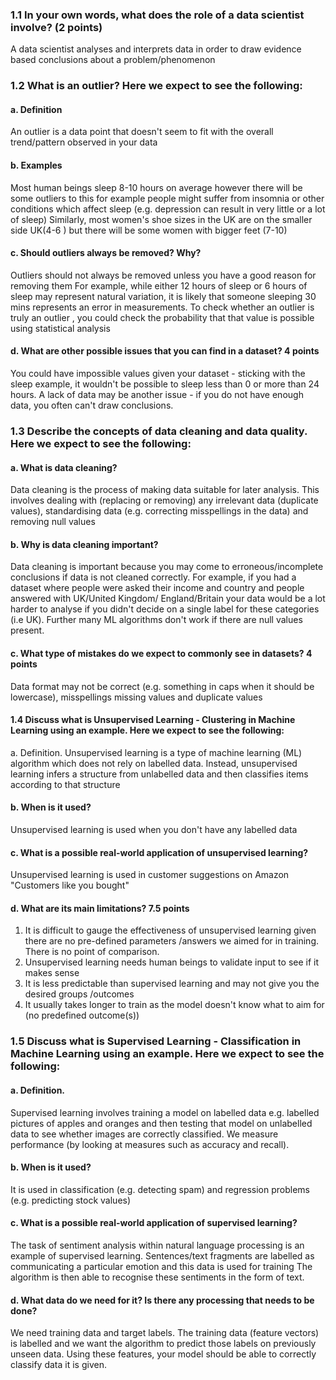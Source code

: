 ### 1.1 In your own words, what does the role of a data scientist involve? (2 points)
A data scientist analyses and interprets data in order to draw evidence based conclusions about a problem/phenomenon

### 1.2 What is an outlier? Here we expect to see the following:
#### a. Definition
An outlier is a data point that doesn't seem to fit with the overall trend/pattern observed in your data
#### b. Examples
Most human beings sleep 8-10 hours on average however there will be some outliers to this for example people might suffer from insomnia
or other conditions which affect sleep (e.g. depression can result in very little or a lot of sleep)
Similarly, most women's shoe sizes in the UK are on the smaller side UK(4-6 ) but there will be some women with 
bigger feet (7-10)
#### c. Should outliers always be removed? Why?
Outliers should not always be removed unless you have a good reason for removing them
For example, while either 12 hours of sleep or 6 hours of sleep may represent natural variation, it is likely 
that someone sleeping 30 mins represents an error in measurements. 
To check whether an outlier is truly an outlier , you could check the probability that 
that value is  possible using statistical analysis  
#### d. What are other possible issues that you can find in a dataset? 4 points
You could have impossible values given your dataset - sticking with the sleep example, it wouldn't be possible to sleep less
than 0 or more than 24 hours. A lack of data may be another issue - if you do not have enough data, you often can't draw conclusions. 

### 1.3 Describe the concepts of data cleaning and data quality. Here we expect to see the following:
#### a. What is data cleaning?
Data cleaning is the process of making data suitable for later analysis. This involves dealing with (replacing or removing) any 
irrelevant data (duplicate values), standardising data (e.g. correcting misspellings in the data) and removing null values
#### b. Why is data cleaning important?
Data cleaning is important because you may come to erroneous/incomplete conclusions if data is not cleaned correctly. 
For example, if you had a dataset where people were asked their income and country and people answered with UK/United Kingdom/
England/Britain your data would be a lot harder to analyse if you didn't decide on a single label for these categories (i.e UK).
Further many ML algorithms don't work if there are null values present.
#### c. What type of mistakes do we expect to commonly see in datasets? 4 points
Data format may not be correct (e.g. something in caps when it should be lowercase), misspellings
missing values and duplicate values
#### 1.4 Discuss what is Unsupervised Learning - Clustering in Machine Learning using an example. Here we expect to see the following:
a. Definition.
Unsupervised learning is a type of machine learning (ML) algorithm 
which does not rely on labelled data. Instead, unsupervised learning infers a structure from
unlabelled data and then classifies items according to that structure
#### b. When is it used?
Unsupervised learning is used when you don't have any labelled data
#### c. What is a possible real-world application of unsupervised learning?
Unsupervised learning is used in customer suggestions on Amazon "Customers like you bought"
#### d. What are its main limitations? 7.5 points
1. It is difficult to gauge the  effectiveness of unsupervised learning given there are no pre-defined parameters /answers we aimed for in training.
There is no point of comparison.
2. Unsupervised learning needs human beings to validate input to see if it makes sense
3. It is less predictable than supervised learning and may not give you the desired groups
/outcomes
4. It usually takes longer to train as the model doesn't know what to aim for (no predefined outcome(s))
### 1.5 Discuss what is Supervised Learning - Classification in Machine Learning using an example. Here we expect to see the following:
#### a. Definition.
Supervised learning involves training a model on labelled data e.g. labelled pictures of apples and oranges
and then testing that model on unlabelled data to see whether images are correctly classified. We measure performance (by looking at measures such as accuracy and recall).
#### b. When is it used?
It is used in classification (e.g. detecting spam) and regression problems (e.g. predicting stock values)

#### c. What is a possible real-world application of supervised learning?
The task of sentiment analysis within natural language processing is an example of supervised learning. 
Sentences/text fragments are labelled as communicating a particular emotion and this data is used for training
The algorithm is then able to recognise these sentiments in the form of text. 

#### d. What data do we need for it? Is there any processing that needs to be done?
We need training data and target labels. The training data (feature vectors) is labelled and we want the algorithm to 
predict those labels on previously unseen data. Using these features, your model should be able to correctly 
classify data it is given. 